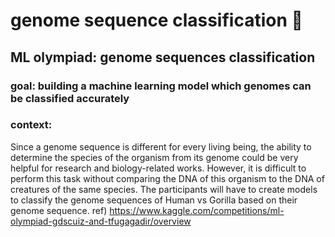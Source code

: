 # genome sequence classification 🧬
## ML olympiad: genome sequences classification
### goal: building a machine learning model which genomes can be classified accurately
### context:
Since a genome sequence is different for every living being, the ability to determine the species of the organism from its genome could be very helpful for research and biology-related works. However, it is difficult to perform this task without comparing the DNA of this organism to the DNA of creatures of the same species.
The participants will have to create models to classify the genome sequences of Human vs Gorilla based on their genome sequence.
ref) https://www.kaggle.com/competitions/ml-olympiad-gdscuiz-and-tfugagadir/overview
